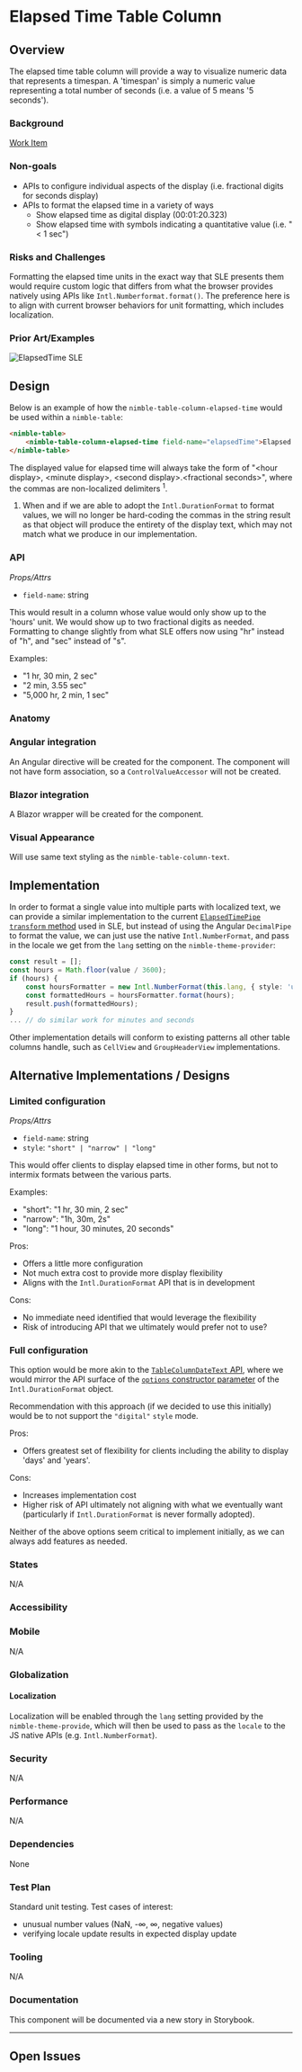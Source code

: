 # Elapsed Time Table Column

## Overview

The elapsed time table column will provide a way to visualize numeric data that represents a timespan. A 'timespan' is simply a numeric value representing a total number of seconds (i.e. a value of 5 means '5 seconds').

### Background

[Work Item](https://ni.visualstudio.com/DevCentral/_workitems/edit/2526116)

### Non-goals

-   APIs to configure individual aspects of the display (i.e. fractional digits for seconds display)
-   APIs to format the elapsed time in a variety of ways
    -   Show elapsed time as digital display (00:01:20.323)
    -   Show elapsed time with symbols indicating a quantitative value (i.e. "< 1 sec")

### Risks and Challenges

Formatting the elapsed time units in the exact way that SLE presents them would require custom logic that differs from what the browser provides natively using APIs like `Intl.Numberformat.format()`. The preference here is to align with current browser behaviors for unit formatting, which includes localization.

### Prior Art/Examples

![ElapsedTime SLE](../spec-images/ElapsedTimeSLE.PNG)

## Design

Below is an example of how the `nimble-table-column-elapsed-time` would be used within a `nimble-table`:

```HTML
<nimble-table>
    <nimble-table-column-elapsed-time field-name="elapsedTime">Elapsed Time</nimble-table-column-elapsed-time>
</nimble-table>
```

The displayed value for elapsed time will always take the form of "\<hour display>, \<minute display>, \<second display>.\<fractional seconds>", where the commas are non-localized delimiters <sup>1</sup>.

1. When and if we are able to adopt the `Intl.DurationFormat` to format values, we will no longer be hard-coding the commas in the string result as that object will produce the entirety of the display text, which may not match what we produce in our implementation.

### API

_*Props/Attrs*_

-   `field-name`: string

This would result in a column whose value would only show up to the 'hours' unit. We would show up to two fractional digits as needed. Formatting to change slightly from what SLE offers now using "hr" instead of "h", and "sec" instead of "s".

Examples:

-   "1 hr, 30 min, 2 sec"
-   "2 min, 3.55 sec"
-   "5,000 hr, 2 min, 1 sec"

### Anatomy

### Angular integration

An Angular directive will be created for the component. The component will not have form association, so a `ControlValueAccessor` will not be created.

### Blazor integration

A Blazor wrapper will be created for the component.

### Visual Appearance

Will use same text styling as the `nimble-table-column-text`.

## Implementation

In order to format a single value into multiple parts with localized text, we can provide a similar implementation to the current [`ElapsedTimePipe` `transform` method](https://dev.azure.com/ni/DevCentral/_git/Skyline?path=/Web/Workspaces/SystemLinkShared/projects/systemlink-lib-angular/src/pipes/elapsed-time.pipe.ts&version=GBmaster&line=18&lineEnd=19&lineStartColumn=1&lineEndColumn=1&lineStyle=plain&_a=contents) used in SLE, but instead of using the Angular `DecimalPipe` to format the value, we can just use the native `Intl.NumberFormat`, and pass in the locale we get from the `lang` setting on the `nimble-theme-provider`:

```ts
const result = [];
const hours = Math.floor(value / 3600);
if (hours) {
    const hoursFormatter = new Intl.NumberFormat(this.lang, { style: 'unit', unit: 'hour' });
    const formattedHours = hoursFormatter.format(hours);
    result.push(formattedHours);
}
... // do similar work for minutes and seconds
```

Other implementation details will conform to existing patterns all other table columns handle, such as `CellView` and `GroupHeaderView` implementations.

## Alternative Implementations / Designs

### Limited configuration

_*Props/Attrs*_

-   `field-name`: string
-   `style`: `"short" | "narrow" | "long"`

This would offer clients to display elapsed time in other forms, but not to intermix formats between the various parts.

Examples:

-   "short": "1 hr, 30 min, 2 sec"
-   "narrow": "1h, 30m, 2s"
-   "long": "1 hour, 30 minutes, 20 seconds"

Pros:

-   Offers a little more configuration
-   Not much extra cost to provide more display flexibility
-   Aligns with the `Intl.DurationFormat` API that is in development

Cons:

-   No immediate need identified that would leverage the flexibility
-   Risk of introducing API that we ultimately would prefer not to use?

### Full configuration

This option would be more akin to the [`TableColumnDateText` API](https://github.com/ni/nimble/blob/990e415d40fa3abe36414c1736b2133f7cd0cd03/packages/nimble-components/src/table-column/date-text/index.ts#L57C2-L57C2), where we would mirror the API surface of the [`options` constructor parameter](https://developer.mozilla.org/en-US/docs/Web/JavaScript/Reference/Global_Objects/Intl/DurationFormat/DurationFormat#parameters) of the `Intl.DurationFormat` object.

Recommendation with this approach (if we decided to use this initially) would be to not support the `"digital"` `style` mode.

Pros:

-   Offers greatest set of flexibility for clients including the ability to display 'days' and 'years'.

Cons:

-   Increases implementation cost
-   Higher risk of API ultimately not aligning with what we eventually want (particularly if `Intl.DurationFormat` is never formally adopted).

Neither of the above options seem critical to implement initially, as we can always add features as needed.

### States

N/A

### Accessibility

### Mobile

N/A

### Globalization

#### Localization

Localization will be enabled through the `lang` setting provided by the `nimble-theme-provide`, which will then be used to pass as the `locale` to the JS native APIs (e.g. `Intl.NumberFormat`).

### Security

N/A

### Performance

N/A

### Dependencies

None

### Test Plan

Standard unit testing. Test cases of interest:
- unusual number values (NaN, -∞, ∞, negative values)
- verifying locale update results in expected display update

### Tooling

N/A

### Documentation

This component will be documented via a new story in Storybook.

---

## Open Issues
